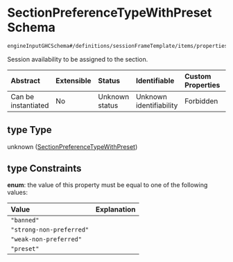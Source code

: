 # SectionPreferenceTypeWithPreset Schema

```txt
engineInputGHCSchema#/definitions/sessionFrameTemplate/items/properties/type
```

Session availability to be assigned to the section.

| Abstract            | Extensible | Status         | Identifiable            | Custom Properties | Additional Properties | Access Restrictions | Defined In                                                        |
| :------------------ | :--------- | :------------- | :---------------------- | :---------------- | :-------------------- | :------------------ | :---------------------------------------------------------------- |
| Can be instantiated | No         | Unknown status | Unknown identifiability | Forbidden         | Allowed               | none                | [ghc.schema.json*](../out/ghc.schema.json "open original schema") |

## type Type

unknown ([SectionPreferenceTypeWithPreset](ghc-definitions-sessionframetemplate-sessionsectionpreference-properties-sectionpreferencetypewithpreset.md))

## type Constraints

**enum**: the value of this property must be equal to one of the following values:

| Value                    | Explanation |
| :----------------------- | :---------- |
| `"banned"`               |             |
| `"strong-non-preferred"` |             |
| `"weak-non-preferred"`   |             |
| `"preset"`               |             |
